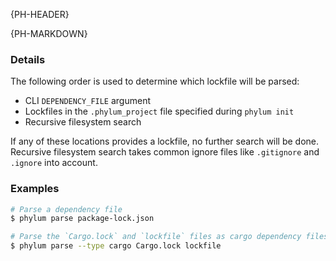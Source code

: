 {PH-HEADER}

{PH-MARKDOWN}

### Details

The following order is used to determine which lockfile will be parsed:

- CLI `DEPENDENCY_FILE` argument
- Lockfiles in the `.phylum_project` file specified during `phylum init`
- Recursive filesystem search

If any of these locations provides a lockfile, no further search will be done.
Recursive filesystem search takes common ignore files like `.gitignore` and
`.ignore` into account.

### Examples

```sh
# Parse a dependency file
$ phylum parse package-lock.json

# Parse the `Cargo.lock` and `lockfile` files as cargo dependency files
$ phylum parse --type cargo Cargo.lock lockfile
```
